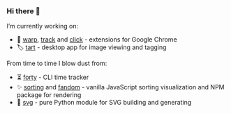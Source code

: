 ### Hi there 👋

I’m currently working on:
- 🔌 [warp][warp-url], [track][track-url] and [click][click-url] - extensions for Google Chrome
- 🏷️ [tart][tart-url] - desktop app for image viewing and tagging

From time to time I blow dust from:
- ⏳ [forty][forty-url] - CLI time tracker
- ✨ [sorting][sorting-url] and [fandom][fandom-url] - vanilla JavaScript sorting visualization and NPM package for rendering
- 🔮 [svg][svg-url] - pure Python module for SVG building and generating

[forty-url]: https://github.com/vikian050194/forty/
[fandom-url]: https://github.com/vikian050194/fandom/
[taggert-url]: https://github.com/vikian050194/taggert/
[svg-url]: https://github.com/vikian050194/svg/
[sorting-url]: https://github.com/vikian050194/sorting/
[warp-url]: https://github.com/vikian050194/warp/
[track-url]: https://github.com/vikian050194/track/
[click-url]: https://github.com/vikian050194/click/
[tart-url]: https://github.com/vikian050194/tart/
